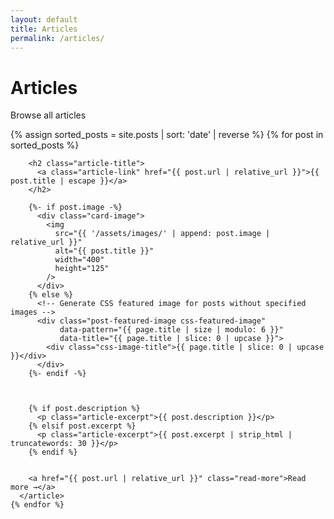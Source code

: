 ```yaml
---
layout: default
title: Articles
permalink: /articles/
---
```


<div class="page-content">
  <h1 class="page-title">Articles</h1>
  
  <p class="lead">Browse all articles</p>
  
  <div class="articles-list">
    {% assign sorted_posts = site.posts | sort: 'date' | reverse %}
    {% for post in sorted_posts %}
      <article class="article-item">
        <!-- div class="article-metadata">
          <span class="article-date">{{ post.date | date: site.date_format }}</span>
          {% if post.categories.size > 0 %}
            <span class="article-categories">
              {% for category in post.categories %}
                <a href="{{ '/categories/#' | append: category | slugify | relative_url }}" class="article-category">{{ category }}</a>{% unless forloop.last %},{% endunless %}
              {% endfor %}
            </span>
          {% endif %}
        </div -->
        
        <h2 class="article-title">
          <a class="article-link" href="{{ post.url | relative_url }}">{{ post.title | escape }}</a>
        </h2>
        
        {%- if post.image -%}
          <div class="card-image">
            <img 
              src="{{ '/assets/images/' | append: post.image | relative_url }}" 
              alt="{{ post.title }}" 
              width="400" 
              height="125" 
            />
          </div>
        {% else %}
          <!-- Generate CSS featured image for posts without specified images -->
          <div class="post-featured-image css-featured-image" 
               data-pattern="{{ page.title | size | modulo: 6 }}" 
               data-title="{{ page.title | slice: 0 | upcase }}">
            <div class="css-image-title">{{ page.title | slice: 0 | upcase }}</div>
          </div>
        {%- endif -%}
        

        
        {% if post.description %}
          <p class="article-excerpt">{{ post.description }}</p>
        {% elsif post.excerpt %}
          <p class="article-excerpt">{{ post.excerpt | strip_html | truncatewords: 30 }}</p>
        {% endif %}
        
        
        <a href="{{ post.url | relative_url }}" class="read-more">Read more →</a>
      </article>
    {% endfor %}
  </div>
</div>
